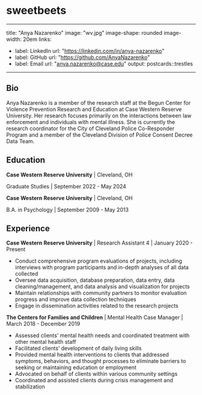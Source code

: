 # sweetbeets

---
title: "Anya Nazarenko"
image: "wv.jpg"
image-shape: rounded
image-width: 20em
links:
  - label: LinkedIn
    url: "https://linkedin.com/in/anya-nazarenko"
  - label: GitHub
    url: "https://github.com/AnyaNazarenko"
  - label: Email
    url: "anya.nazarenko@case.edu"
output:
  postcards::trestles

---
 
## Bio

Anya Nazarenko is a member of the research staff at the Begun Center for Violence Prevention Research and Education at Case Western Reserve University. Her research focuses primarily on the interactions between law enforcement and individuals with mental illness. She is currently the research coordinator for the City of Cleveland Police Co-Responder Program and a member of the Cleveland Division of Police Consent Decree Data Team. 


## Education

**Case Western Reserve University** | Cleveland, OH

Graduate Studies  |  September 2022 - May 2024

**Case Western Reserve University** | Cleveland, OH

B.A. in Psychology | September 2009 - May 2013

## Experience

**Case Western Reserve University** | Research Assistant 4 | January 2020 - Present

- Conduct comprehensive program evaluations of projects, including interviews with program participants and in-depth analyses of all data collected
- Oversee data acquisition, database preparation, data entry, data cleaning/management, and data analysis and visualization for projects
- Maintain relationships with community partners to monitor evaluation progress and improve data collection techniques
- Engage in dissemination activities related to the research projects

**The Centers for Families and Children** | Mental Health Case Manager | March 2018 - December 2019

- Assessed clients’ mental health needs and coordinated treatment with other mental health staff
- Facilitated clients’ development of daily living skills
- Provided mental health interventions to clients that addressed symptoms, behaviors, and thought processes to eliminate barriers to seeking or maintaining education or employment
- Advocated on behalf of clients within various community settings
- Coordinated and assisted clients during crisis management and stabilization

